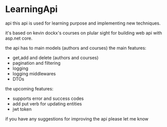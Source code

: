 # LearningApi
api 
this api is used for learning purpose and implementing new techniques.

it's based on kevin dockx's courses on plular sight for building web api with asp.net core.

the api has to main models (authors and courses)
the main features:
  - get,add and delete (authors and courses)
  - pagination and filtering
  - logging
  - logging middlewares
  - DTOs
  
the upcoming features:
  - supports error and success codes
  - add put verb for updating entities
  - jwt token
 
if you have any suggestions for improving the api please let me know 

